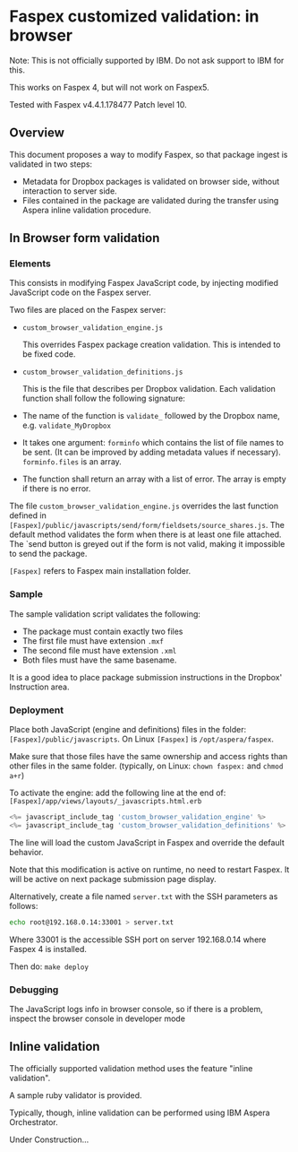 # Faspex customized validation: in browser

Note: This is not officially supported by IBM. Do not ask support to IBM for this.

This works on Faspex 4, but will not work on Faspex5.

Tested with Faspex v4.4.1.178477 Patch level 10.

## Overview

This document proposes a way to modify Faspex, so that package ingest is validated in two steps:

* Metadata for Dropbox packages is validated on browser side, without interaction to server side.
* Files contained in the package are validated during the transfer using Aspera inline validation procedure.

## In Browser form validation

### Elements

This consists in modifying Faspex JavaScript code, by injecting modified JavaScript code on the Faspex server.

Two files are placed on the Faspex server:

* `custom_browser_validation_engine.js`

  This overrides Faspex package creation validation. This is intended to be fixed code.

* `custom_browser_validation_definitions.js`

  This is the file that describes per Dropbox validation. Each validation function shall follow the following signature:

* The name of the function is `validate_` followed by the Dropbox name, e.g. `validate_MyDropbox`
* It takes one argument: `forminfo` which contains the list of file names to be sent. (It can be improved by adding metadata values if necessary). `forminfo.files` is an array.
* The function shall return an array with a list of error. The array is empty if there is no error.

The file `custom_browser_validation_engine.js` overrides the last function defined in `[Faspex]/public/javascripts/send/form/fieldsets/source_shares.js`.
The default method validates the form when there is at least one file attached.
The `send button is greyed out if the form is not valid, making it impossible to send the package.

`[Faspex]` refers to Faspex main installation folder.

### Sample

The sample validation script validates the following:

* The package must contain exactly two files
* The first file must have extension `.mxf`
* The second file must have extension `.xml`
* Both files must have the same basename.

It is a good idea to place package submission instructions in the Dropbox' Instruction area.

### Deployment

Place both JavaScript (engine and definitions) files in the folder: `[Faspex]/public/javascripts`.
On Linux `[Faspex]` is `/opt/aspera/faspex`.

Make sure that those files have the same ownership and access rights than other files in the same folder.
(typically, on Linux: `chown faspex:` and `chmod a+r`)

To activate the engine: add the following line at the end of:
`[Faspex]/app/views/layouts/_javascripts.html.erb`

```php
<%= javascript_include_tag 'custom_browser_validation_engine' %>
<%= javascript_include_tag 'custom_browser_validation_definitions' %>
```

The line will load the custom JavaScript in Faspex and override the default behavior.

Note that this modification is active on runtime, no need to restart Faspex.
It will be active on next package submission page display.

Alternatively, create a file named `server.txt` with the SSH parameters as follows:

```bash
echo root@192.168.0.14:33001 > server.txt
```

Where 33001 is the accessible SSH port on server 192.168.0.14 where Faspex 4 is installed.

Then do: `make deploy`

### Debugging

The JavaScript logs info in browser console, so if there is a problem, inspect the browser console in developer mode

## Inline validation

The officially supported validation method uses the feature "inline validation".

A sample ruby validator is provided.

Typically, though, inline validation can be performed using IBM Aspera Orchestrator.

Under Construction...
